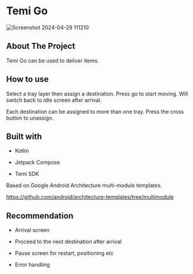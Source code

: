 # Temi Go

![Screenshot 2024-04-29 111210](https://github.com/robotemi/temi-Go/assets/144330455/2d549b7d-b71e-4578-b295-de856a48bf11)

## About The Project

Temi Go can be used to deliver items.

## How to use

Select a tray layer then assign a destination. Press go to start moving. Will switch back to idle screen after arrival.

Each destination can be assigned to more than one tray. Press the cross button to unassign.

## Built with

- Kotlin

- Jetpack Compose

- Temi SDK

Based on Google Android Architecture multi-module templates.

https://github.com/android/architecture-templates/tree/multimodule

## Recommendation

- Arrival screen

- Proceed to the next destination after arrival

- Pause screen for restart, positioning etc

- Error handling
